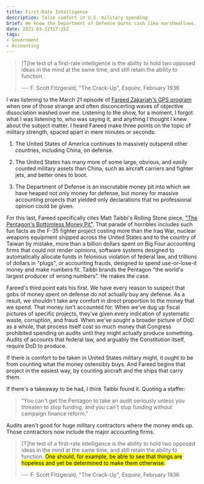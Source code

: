 ```yaml
---
title: First-Rate Intelligence
description: false comfort in U.S. military spending
brief: We know the Department of Defense burns cash like marshmallows.  So why do we keep comforting ourselves with factoids about how much we give them?
date: 2021-03-22T17:35Z
tags:
- Government
- Accounting
---
```


> [T]he test of a first-rate intelligence is the ability to hold two opposed ideas in the mind at the same time, and still retain the ability to function.
>
> --- F. Scott Fitzgerald, "The Crack-Up", _Esquire_, February 1936

I was listening to the March 21 episode of [Fareed Zakariah's GPS program](https://www.cnn.com/shows/fareed-zakaria-gps) when one of those strange and often disconcerting waves of objective dissociation washed over me.  Listening to the show, for a moment, I forgot what I was listening to, who was saying it, and anything I thought I knew about the subject matter.  I heard Fareed make three points on the topic of military strength, spaced apart in mere minutes or seconds:

1. The United States of America continues to massively outspend other countries, including China, on defense.

2.  The United States has many more of some large, obvious, and easily counted military assets than China, such as aircraft carriers and fighter jets, and better ones to boot.

3.  The Department of Defense is an inscrutable money pit into which we have heaped not only money for defense, but money for massive accounting projects that yielded only declarations that no professional opinion could be given.

For this last, Fareed specifically cites Matt Taibbi's Rolling Stone piece, ["The Pentagon's Bottomless Money Pit"](https://www.rollingstone.com/politics/politics-features/pentagon-budget-mystery-807276/). That parade of horribles includes such fun facts as the F-35 fighter project costing more than the Iraq War, nuclear weapons equipment shipped across the United States and to the country of Taiwan by mistake, more than a billion dollars spent on Big Four accounting firms that could not render opinions, software systems designed to automatically allocate funds in felonious violation of federal law, and trillions of dollars in "plugs", or accounting frauds, designed to spend use-or-lose-it money and make numbers fit.  Taibbi brands the Pentagon "the world's largest producer of wrong numbers".  He makes the case.

Fareed's third point eats his first.  We have every reason to suspect that gobs of money spent on defense do not actually buy any defense.  As a result, we shouldn't take any comfort in direct proportion to the money that we spend.  That money isn't accounted for.  When we've dug up fiscal pictures of specific projects, they've given every indication of systematic waste, corruption, and fraud.  When we've sought a broader picture of DoD as a whole, that process itself cost so much money that Congress prohibited spending on audits until they might actually produce something.  Audits of accounts that federal law, and arguably the Constitution itself, require DoD to produce.

If there is comfort to be taken in United States military might, it ought to be from counting what the money ostensibly buys.  And Fareed begins that project in the easiest way, by counting aircraft and the ships that carry them.

If there's a takeaway to be had, I think Taibbi found it.  Quoting a staffer:

> "You can't get the Pentagon to take an audit seriously unless you threaten to stop funding, and you can't stop funding without campaign finance reform."

Audits aren't good for huge military contractors where the money ends up.  Those contractors now include the major accounting firms.

> [T]he test of a first-rate intelligence is the ability to hold two opposed ideas in the mind at the same time, and still retain the ability to function. <mark>One should, for example, be able to see that things are hopeless and yet be determined to make them otherwise.</mark>
>
> --- F. Scott Fitzgerald, "The Crack-Up", _Esquire_, February 1936
